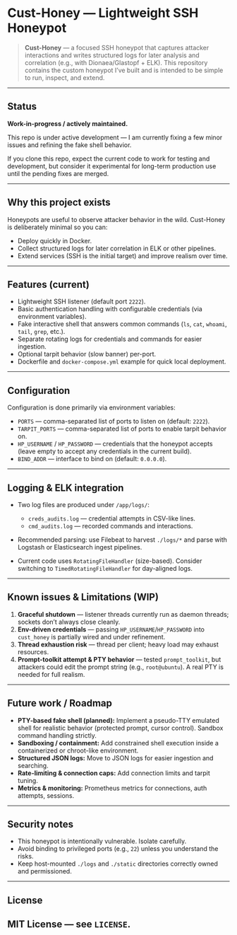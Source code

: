 # Cust-Honey — Lightweight SSH Honeypot

> **Cust-Honey** — a focused SSH honeypot that captures attacker interactions and writes structured logs for later analysis and correlation (e.g., with Dionaea/Glastopf + ELK). This repository contains the custom honeypot I’ve built and is intended to be simple to run, inspect, and extend.

---

## Status

**Work-in-progress / actively maintained.**

This repo is under active development — I am currently fixing a few minor issues and refining the fake shell behavior.

If you clone this repo, expect the current code to work for testing and development, but consider it experimental for long-term production use until the pending fixes are merged.

---

## Why this project exists

Honeypots are useful to observe attacker behavior in the wild. Cust-Honey is deliberately minimal so you can:

* Deploy quickly in Docker.
* Collect structured logs for later correlation in ELK or other pipelines.
* Extend services (SSH is the initial target) and improve realism over time.

---

## Features (current)

* Lightweight SSH listener (default port `2222`).
* Basic authentication handling with configurable credentials (via environment variables).
* Fake interactive shell that answers common commands (`ls`, `cat`, `whoami`, `tail`, `grep`, etc.).
* Separate rotating logs for credentials and commands for easier ingestion.
* Optional tarpit behavior (slow banner) per-port.
* Dockerfile and `docker-compose.yml` example for quick local deployment.

---

## Configuration

Configuration is done primarily via environment variables:

* `PORTS` — comma-separated list of ports to listen on (default: `2222`).
* `TARPIT_PORTS` — comma-separated list of ports to enable tarpit behavior on.
* `HP_USERNAME` / `HP_PASSWORD` — credentials that the honeypot accepts (leave empty to accept any credentials in the current build).
* `BIND_ADDR` — interface to bind on (default: `0.0.0.0`).

---

## Logging & ELK integration

* Two log files are produced under `/app/logs/`:

  * `creds_audits.log` — credential attempts in CSV-like lines.
  * `cmd_audits.log` — recorded commands and interactions.

* Recommended parsing: use Filebeat to harvest `./logs/*` and parse with Logstash or Elasticsearch ingest pipelines.

* Current code uses `RotatingFileHandler` (size-based). Consider switching to `TimedRotatingFileHandler` for day-aligned logs.

---

## Known issues & Limitations (WIP)

1. **Graceful shutdown** — listener threads currently run as daemon threads; sockets don’t always close cleanly.
2. **Env-driven credentials** — passing `HP_USERNAME`/`HP_PASSWORD` into `cust_honey` is partially wired and under refinement.
3. **Thread exhaustion risk** — thread per client; heavy load may exhaust resources.
4. **Prompt-toolkit attempt & PTY behavior** — tested `prompt_toolkit`, but attackers could edit the prompt string (e.g., `root@ubuntu`). A real PTY is needed for full realism.

---

## Future work / Roadmap

* **PTY-based fake shell (planned):** Implement a pseudo-TTY emulated shell for realistic behavior (protected prompt, cursor control). Sandbox command handling strictly.
* **Sandboxing / containment:** Add constrained shell execution inside a containerized or chroot-like environment.
* **Structured JSON logs:** Move to JSON logs for easier ingestion and searching.
* **Rate-limiting & connection caps:** Add connection limits and tarpit tuning.
* **Metrics & monitoring:** Prometheus metrics for connections, auth attempts, sessions.

---

## Security notes

* This honeypot is intentionally vulnerable. Isolate carefully.
* Avoid binding to privileged ports (e.g., `22`) unless you understand the risks.
* Keep host-mounted `./logs` and `./static` directories correctly owned and permissioned.

---

## License

MIT License — see `LICENSE`.
---
